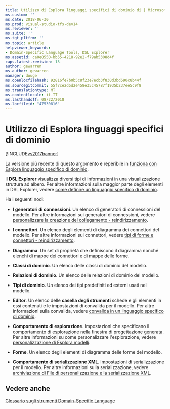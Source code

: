 ```yaml
---
title: Utilizzo di Esplora linguaggi specifici di dominio di | Microsoft Docs
ms.custom: ''
ms.date: 2018-06-30
ms.prod: visual-studio-tfs-dev14
ms.reviewer: ''
ms.suite: ''
ms.tgt_pltfrm: ''
ms.topic: article
helpviewer_keywords:
- Domain-Specific Language Tools, DSL Explorer
ms.assetid: ca0e8550-bb55-4218-92e2-f79ab5308d4f
caps.latest.revision: 13
author: gewarren
ms.author: gewarren
manager: douge
ms.openlocfilehash: 92816fe7b0b5c8f23e7ecb3f830d3bd590c8b44f
ms.sourcegitcommit: 55f7ce2d5d2e458e35c45787f1935b237ee5c9f8
ms.translationtype: MT
ms.contentlocale: it-IT
ms.lasthandoff: 08/22/2018
ms.locfileid: "47530816"
---
```

# <a name="working-with-the-domain-specific-language-explorer"></a>Utilizzo di Esplora linguaggi specifici di dominio
[!INCLUDE[vs2017banner](../includes/vs2017banner.md)]

La versione più recente di questo argomento è reperibile in [funziona con Esplora linguaggio specifico di dominio](https://docs.microsoft.com/visualstudio/modeling/working-with-the-domain-specific-language-explorer).  
  
Il **DSL Explorer** visualizza diversi tipi di informazioni in una visualizzazione struttura ad albero. Per altre informazioni sulla maggior parte degli elementi in DSL Explorer, vedere [come definire un linguaggio specifico di dominio](../modeling/how-to-define-a-domain-specific-language.md).  
  
 Ha i seguenti nodi:  
  
-   **I generatori di connessioni**. Un elenco di generatori di connessioni del modello. Per altre informazioni sui generatori di connessioni, vedere [personalizzare la creazione del collegamento - reindirizzamento](../misc/customizing-link-creation-redirection.md).  
  
-   **I connettori**. Un elenco degli elementi di diagramma dei connettori del modello. Per altre informazioni sui connettori, vedere [tipi di forme e connettori - reindirizzamento](../misc/types-of-shapes-and-connectors-redirect.md).  
  
-   **Diagramma**. Un set di proprietà che definiscono il diagramma nonché elenchi di mappe dei connettori e di mappe delle forme.  
  
-   **Classi di dominio**. Un elenco delle classi di dominio del modello.  
  
-   **Relazioni di dominio**. Un elenco delle relazioni di dominio del modello.  
  
-   **Tipi di dominio**. Un elenco dei tipi predefiniti ed esterni usati nel modello.  
  
-   **Editor**. Un elenco delle **casella degli strumenti** schede e gli elementi in essi contenuti e le impostazioni di convalida per il modello. Per altre informazioni sulla convalida, vedere [convalida in un linguaggio specifico di dominio](../modeling/validation-in-a-domain-specific-language.md).  
  
-   **Comportamento di esplorazione**. Impostazioni che specificano il comportamento di esplorazione nella finestra di progettazione generata. Per altre informazioni su come personalizzare l'esplorazione, vedere [personalizzazione di Esplora modelli](../modeling/customizing-the-model-explorer.md).  
  
-   **Forme**. Un elenco degli elementi di diagramma delle forme del modello.  
  
-   **Comportamento di serializzazione XML**. Impostazioni di serializzazione per il modello. Per altre informazioni sulla serializzazione, vedere [archiviazione di File di personalizzazione e la serializzazione XML](../modeling/customizing-file-storage-and-xml-serialization.md).  
  
## <a name="see-also"></a>Vedere anche  
 [Glossario sugli strumenti Domain-Specific Language](http://msdn.microsoft.com/en-us/ca5e84cb-a315-465c-be24-76aa3df276aa)



